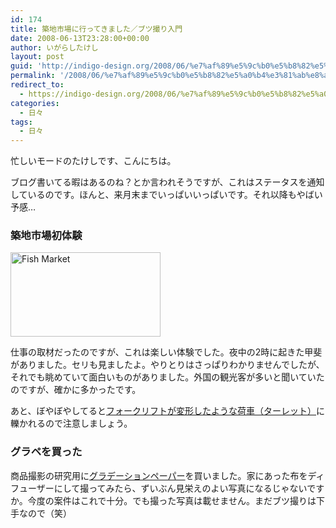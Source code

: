 ```yaml
---
id: 174
title: 築地市場に行ってきました／ブツ撮り入門
date: 2008-06-13T23:28:00+00:00
author: いがらしたけし
layout: post
guid: 'http://indigo-design.org/2008/06/%e7%af%89%e5%9c%b0%e5%b8%82%e5%a0%b4%e3%81%ab%e8%a1%8c%e3%81%a3%e3%81%a6%e3%81%8d%e3%81%be%e3%81%97%e3%81%9f%ef%bc%8f%e3%83%96%e3%83%84%e6%92%ae%e3%82%8a%e5%85%a5%e9%96%80/'
permalink: '/2008/06/%e7%af%89%e5%9c%b0%e5%b8%82%e5%a0%b4%e3%81%ab%e8%a1%8c%e3%81%a3%e3%81%a6%e3%81%8d%e3%81%be%e3%81%97%e3%81%9f%ef%bc%8f%e3%83%96%e3%83%84%e6%92%ae%e3%82%8a%e5%85%a5%e9%96%80/'
redirect_to:
  - https://indigo-design.org/2008/06/%e7%af%89%e5%9c%b0%e5%b8%82%e5%a0%b4%e3%81%ab%e8%a1%8c%e3%81%a3%e3%81%a6%e3%81%8d%e3%81%be%e3%81%97%e3%81%9f%ef%bc%8f%e3%83%96%e3%83%84%e6%92%ae%e3%82%8a%e5%85%a5%e9%96%80/
categories:
  - 日々
tags:
  - 日々
---
```

<p>忙しいモードのたけしです、こんにちは。</p><p>ブログ書いてる暇はあるのね？とか言われそうですが、これはステータスを通知しているのです。ほんと、来月末までいっぱいいっぱいです。それ以降もやばい予感…</p><h3>築地市場初体験</h3><a href="http://www.flickr.com/photos/takeshi81/2572441397/" title="Fish Market by Takeshi*, on Flickr"><img src="http://farm4.static.flickr.com/3153/2572441397_97eee19b0b_m.jpg" width="240" height="135" alt="Fish Market" /></a><p>仕事の取材だったのですが、これは楽しい体験でした。夜中の2時に起きた甲斐がありました。セリも見ましたよ。やりとりはさっぱりわかりませんでしたが、それでも眺めていて面白いものがありました。外国の観光客が多いと聞いていたのですが、確かに多かったです。</p><p>あと、ぼやぼやしてると<a href="http://ja.wikipedia.org/wiki/%E3%82%BF%E3%83%BC%E3%83%AC%E3%83%83%E3%83%88%E3%83%88%E3%83%A9%E3%83%83%E3%82%AF">フォークリフトが変形したような荷車（ターレット）</a>に轢かれるので注意しましょう。</p><h3>グラペを買った</h3><p>商品撮影の研究用に<a href="http://www.horiuchi-color.co.jp/index2/s_sale/sale_hcl_original/01_photograph/br_grape.html">グラデーションペーパー</a>を買いました。家にあった布をディフューザーにして撮ってみたら、ずいぶん見栄えのよい写真になるじゃないですか。今度の案件はこれで十分。でも撮った写真は載せません。まだブツ撮りは下手なので（笑）</p>